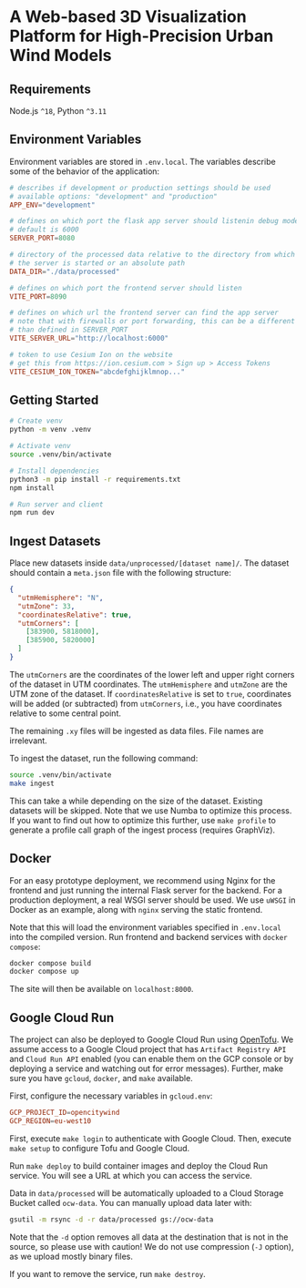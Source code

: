 # A Web-based 3D Visualization Platform for High-Precision Urban Wind Models

## Requirements

Node.js `^18`, Python `^3.11`

## Environment Variables

Environment variables are stored in `.env.local`.
The variables describe some of the behavior of the application:

```conf
# describes if development or production settings should be used
# available options: "development" and "production"
APP_ENV="development"

# defines on which port the flask app server should listenin debug mode
# default is 6000
SERVER_PORT=8080

# directory of the processed data relative to the directory from which
# the server is started or an absolute path
DATA_DIR="./data/processed"

# defines on which port the frontend server should listen
VITE_PORT=8090

# defines on which url the frontend server can find the app server
# note that with firewalls or port forwarding, this can be a different port
# than defined in SERVER_PORT
VITE_SERVER_URL="http://localhost:6000"

# token to use Cesium Ion on the website
# get this from https://ion.cesium.com > Sign up > Access Tokens
VITE_CESIUM_ION_TOKEN="abcdefghijklmnop..."
```

## Getting Started

```bash
# Create venv
python -m venv .venv

# Activate venv
source .venv/bin/activate

# Install dependencies
python3 -m pip install -r requirements.txt
npm install

# Run server and client
npm run dev
```

## Ingest Datasets

Place new datasets inside `data/unprocessed/[dataset name]/`.
The dataset should contain a `meta.json` file with the following structure:

```json
{
  "utmHemisphere": "N",
  "utmZone": 33,
  "coordinatesRelative": true,
  "utmCorners": [
    [383900, 5818000],
    [385900, 5820000]
  ]
}
```

The `utmCorners` are the coordinates of the lower left and upper right corners of the dataset in UTM coordinates.
The `utmHemisphere` and `utmZone` are the UTM zone of the dataset.
If `coordinatesRelative` is set to `true`, coordinates will be added (or subtracted) from `utmCorners`, i.e., you have coordinates relative to some central point.

The remaining `.xy` files will be ingested as data files.
File names are irrelevant.

To ingest the dataset, run the following command:

```bash
source .venv/bin/activate
make ingest
```

This can take a while depending on the size of the dataset.
Existing datasets will be skipped.
Note that we use Numba to optimize this process.
If you want to find out how to optimize this further, use `make profile` to generate a profile call graph of the ingest process (requires GraphViz).

## Docker

For an easy prototype deployment, we recommend using Nginx for the frontend and just running the internal Flask server for the backend.
For a production deployment, a real WSGI server should be used.
We use `uWSGI` in Docker as an example, along with `nginx` serving the static frontend.

Note that this will load the environment variables specified in `.env.local` into the compiled version.
Run frontend and backend services with `docker compose`:

```bash
docker compose build
docker compose up
```

The site will then be available on `localhost:8000`.

## Google Cloud Run

The project can also be deployed to Google Cloud Run using [OpenTofu](https://opentofu.org/).
We assume access to a Google Cloud project that has `Artifact Registry API` and `Cloud Run API` enabled (you can enable them on the GCP console or by deploying a service and watching out for error messages).
Further, make sure you have `gcloud`, `docker`, and `make` available.

First, configure the necessary variables in `gcloud.env`:

```conf
GCP_PROJECT_ID=opencitywind
GCP_REGION=eu-west10
```

First, execute `make login` to authenticate with Google Cloud.
Then, execute `make setup` to configure Tofu and Google Cloud.

Run `make deploy` to build container images and deploy the Cloud Run service.
You will see a URL at which you can access the service.

Data in `data/processed` will be automatically uploaded to a Cloud Storage Bucket called `ocw-data`.
You can manually upload data later with:

```sh
gsutil -m rsync -d -r data/processed gs://ocw-data
```

Note that the `-d` option removes all data at the destination that is not in the source, so please use with caution!
We do not use compression (`-J` option), as we upload mostly binary files.

If you want to remove the service, run `make destroy`.
